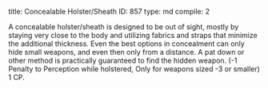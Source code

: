 title:          Concealable Holster/Sheath
ID:             857
type:           md
compile:        2



A concealable holster/sheath is designed to be out of sight, mostly by staying very close to the body and utilizing fabrics and straps that minimize the additional thickness. Even the best options in concealment can only hide small weapons, and even then only from a distance. A pat down or other method is practically guaranteed to find the hidden weapon. (-1 Penalty to Perception while holstered, Only for weapons sized -3 or smaller) 1 CP.